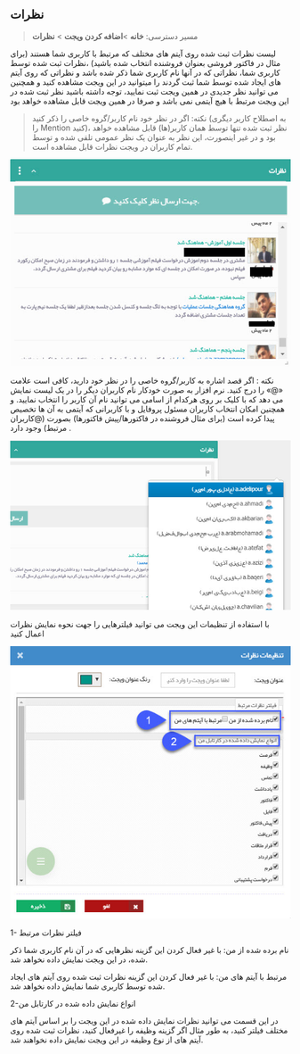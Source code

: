 ﻿## نظرات 

>  مسیر دسترسی:  **خانه** >**اضافه کردن ویجت** > **نظرات** 

لیست نظرات ثبت شده روی آیتم های مختلف که مرتبط با کاربری شما هستند (برای مثال در فاکتور فروشی بعنوان فروشنده انتخاب شده باشید) ،نظرات ثبت شده توسط کاربری شما، نظراتی که در آنها نام کاربری شما ذکر شده باشد و نظراتی که روی آیتم های ایجاد شده توسط شما ثبت گردند را میتوانید در این ویجت مشاهده کنید و همچنین می توانید نظر جدیدی در همین ویجت ثبت نمایید، توجه داشته باشید نظر ثبت شده در این ویجت مرتبط با هیچ آیتمی نمی باشد و صرفا در همین ویجت قابل مشاهده خواهد بود

> نکته: اگر در نظر خود نام کاربر/گروه خاصی را ذکر کنید (به اصطلاح کاربر دیگری را Mention کنید)، نظر ثبت شده تنها توسط همان کاربر(ها) قابل مشاهده خواهد بود و در غیر اینصورت، این نظر به عنوان یک نظر عمومی تلقی شده و توسط تمام کاربران در ویجت نظرات قابل مشاهده است.

![](CommentsWidget.jpg)

نکته : اگر قصد اشاره به کاربر/گروه خاصی را در نظر خود دارید، کافی است علامت «@» را درج کنید. نرم افزار به صورت خودکار نام کاربران دیگر را در یک لیست نمایش می دهد که با کلیک بر روی هرکدام از اسامی می توانید نام آن کاربر را انتخاب نمایید.  و همچنین امکان انتخاب کاربران مسئول پروفایل  و با کاربرانی که آیتمی به آن ها تخصیص پیدا کرده است (برای مثال فروشنده در فاکتورها/پیش فاکتورها) بصورت (@کاربران مرتبط) وجود دارد .


![](Mention.jpg)

با استفاده از تنظیمات این ویجت می توانید فیلترهایی را جهت نحوه نمایش نظرات اعمال کنید

![](CommentsSetting.jpg)

1- فیلتر نظرات مرتبط 

نام برده شده از من: با غیر فعال کردن این گزینه نظرهایی که در آن نام کاربری شما ذکر شده، در این ویجت نمایش داده نخواهد شد.

مرتبط با آیتم های من: با غیر فعال کردن این گزینه نظرات ثبت شده روی آیتم های ایجاد شده توسط کاربری شما نمایش داده نخواهد شد.

2-انواع نمایش داده شده در کارتابل من

در این قسمت می توانید نظرات نمایش داده شده در این ویجت را بر اساس آیتم های مختلف فیلتر کنید، به طور مثال اگر گزینه وظیفه را غیرفعال کنید، نظرات ثبت شده روی آیتم های از نوع وظیفه در این ویجت نمایش داده نخواهند شد.
